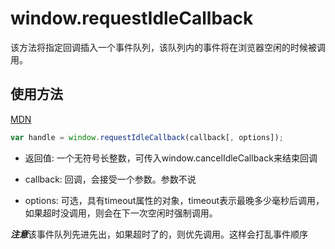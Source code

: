 # window.requestIdleCallback

该方法将指定回调插入一个事件队列，该队列内的事件将在浏览器空闲的时候被调用。

## 使用方法

[MDN](https://developer.mozilla.org/zh-CN/docs/Web/API/Window/requestIdleCallback)

```javascript
var handle = window.requestIdleCallback(callback[, options]);
```

- 返回值: 一个无符号长整数，可传入window.cancelIdleCallback来结束回调

- callback: 回调，会接受一个参数。参数不说

- options: 可选，具有timeout属性的对象，timeout表示最晚多少毫秒后调用，如果超时没调用，则会在下一次空闲时强制调用。

***注意***该事件队列先进先出，如果超时了的，则优先调用。这样会打乱事件顺序
